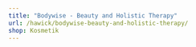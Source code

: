 ```yaml
---
title: "Bodywise - Beauty and Holistic Therapy"
url: /hawick/bodywise-beauty-and-holistic-therapy/
shop: Kosmetik
---
```

